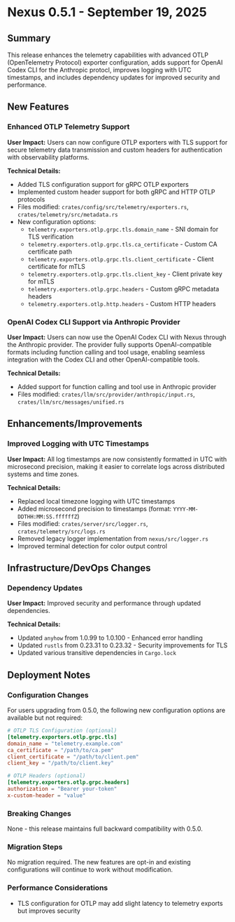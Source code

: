 # Nexus 0.5.1 - September 19, 2025

## Summary
This release enhances the telemetry capabilities with advanced OTLP (OpenTelemetry Protocol) exporter configuration, adds support for OpenAI Codex CLI for the Anthropic protocl, improves logging with UTC timestamps, and includes dependency updates for improved security and performance.

## New Features

### Enhanced OTLP Telemetry Support
**User Impact:** Users can now configure OTLP exporters with TLS support for secure telemetry data transmission and custom headers for authentication with observability platforms.

**Technical Details:**
- Added TLS configuration support for gRPC OTLP exporters
- Implemented custom header support for both gRPC and HTTP OTLP protocols
- Files modified: `crates/config/src/telemetry/exporters.rs`, `crates/telemetry/src/metadata.rs`
- New configuration options:
  - `telemetry.exporters.otlp.grpc.tls.domain_name` - SNI domain for TLS verification
  - `telemetry.exporters.otlp.grpc.tls.ca_certificate` - Custom CA certificate path
  - `telemetry.exporters.otlp.grpc.tls.client_certificate` - Client certificate for mTLS
  - `telemetry.exporters.otlp.grpc.tls.client_key` - Client private key for mTLS
  - `telemetry.exporters.otlp.grpc.headers` - Custom gRPC metadata headers
  - `telemetry.exporters.otlp.http.headers` - Custom HTTP headers

### OpenAI Codex CLI Support via Anthropic Provider
**User Impact:** Users can now use the OpenAI Codex CLI with Nexus through the Anthropic provider. The provider fully supports OpenAI-compatible formats including function calling and tool usage, enabling seamless integration with the Codex CLI and other OpenAI-compatible tools.

**Technical Details:**
- Added support for function calling and tool use in Anthropic provider
- Files modified: `crates/llm/src/provider/anthropic/input.rs`, `crates/llm/src/messages/unified.rs`

## Enhancements/Improvements

### Improved Logging with UTC Timestamps
**User Impact:** All log timestamps are now consistently formatted in UTC with microsecond precision, making it easier to correlate logs across distributed systems and time zones.

**Technical Details:**
- Replaced local timezone logging with UTC timestamps
- Added microsecond precision to timestamps (format: `YYYY-MM-DDTHH:MM:SS.ffffffZ`)
- Files modified: `crates/server/src/logger.rs`, `crates/telemetry/src/logs.rs`
- Removed legacy logger implementation from `nexus/src/logger.rs`
- Improved terminal detection for color output control

## Infrastructure/DevOps Changes

### Dependency Updates
**User Impact:** Improved security and performance through updated dependencies.

**Technical Details:**
- Updated `anyhow` from 1.0.99 to 1.0.100 - Enhanced error handling
- Updated `rustls` from 0.23.31 to 0.23.32 - Security improvements for TLS
- Updated various transitive dependencies in `Cargo.lock`

## Deployment Notes

### Configuration Changes
For users upgrading from 0.5.0, the following new configuration options are available but not required:

```toml
# OTLP TLS Configuration (optional)
[telemetry.exporters.otlp.grpc.tls]
domain_name = "telemetry.example.com"
ca_certificate = "/path/to/ca.pem"
client_certificate = "/path/to/client.pem"
client_key = "/path/to/client.key"

# OTLP Headers (optional)
[telemetry.exporters.otlp.grpc.headers]
authorization = "Bearer your-token"
x-custom-header = "value"
```

### Breaking Changes
None - this release maintains full backward compatibility with 0.5.0.

### Migration Steps
No migration required. The new features are opt-in and existing configurations will continue to work without modification.

### Performance Considerations
- TLS configuration for OTLP may add slight latency to telemetry exports but improves security
